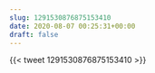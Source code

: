 ```yaml
---
slug: 1291530876875153410
date: 2020-08-07 00:25:31+00:00
draft: false
---
```


{{< tweet 1291530876875153410 >}}
